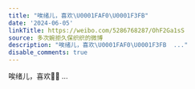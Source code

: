 ```yaml
---
title: "唉绪儿，喜欢\U0001FAF0\U0001F3FB"
date: '2024-06-05'
linkTitle: https://weibo.com/5286768287/OhF2Ga1sS
source: 多次婉拒久保织织的微博
description: "唉绪儿，喜欢\U0001FAF0\U0001F3FB  ..."
disable_comments: true
---
```

唉绪儿，喜欢🫰🏻  ...